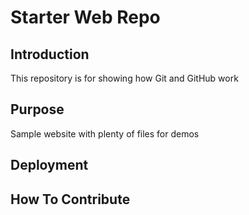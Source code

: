 # Starter Web Repo

## Introduction

This repository is for showing how Git and GitHub work

## Purpose

Sample website with plenty of files for demos

## Deployment

## How To Contribute
